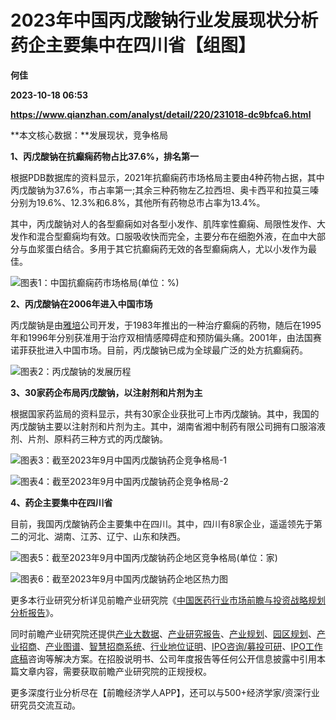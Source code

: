 # 2023年中国丙戊酸钠行业发展现状分析 药企主要集中在四川省【组图】
**何佳**

**2023-10-18 06:53**

**https://www.qianzhan.com/analyst/detail/220/231018-dc9bfca6.html**

**本文核心数据：**发展现状，竞争格局

**1、丙戊酸钠在抗癫痫药物占比37.6%，排名第一**

根据PDB数据库的资料显示，2021年抗癫痫药市场格局主要由4种药物占据，其中丙戊酸钠为37.6%，市占率第一;其余三种药物左乙拉西坦、奥卡西平和拉莫三嗪分别为19.6%、12.3%和6.8%，其他所有药物总市占率为13.4%。

其中，丙戊酸钠对人的各型癫痫如对各型小发作、肌阵挛性癫痫、局限性发作、大发作和混合型癫痫均有效。口服吸收快而完全，主要分布在细胞外液，在血中大部分与血浆蛋白结合。多用于其它抗癫痫药无效的各型癫痫病人，尤以小发作为最佳。

![图表1：中国抗癫痫药市场格局(单位：%)](https://img3.qianzhan.com/news/202310/18/20231018-12613b5231f05072.png)

**2、丙戊酸钠在2006年进入中国市场**

丙戊酸钠是由[雅培](https://stock.qianzhan.com/us/zhengquan_ABT.N.html)公司开发，于1983年推出的一种治疗癫痫的药物，随后在1995年和1996年分别获准用于治疗双相情感障碍症和预防偏头痛。2001年，由法国赛诺菲获批进入中国市场。目前，丙戊酸钠已成为全球最广泛的处方抗癫痫药。

![图表2：丙戊酸钠的发展历程](https://img3.qianzhan.com/news/202310/18/20231018-a751132af27ed000.png)

**3、30家药企布局丙戊酸钠，以注射剂和片剂为主**

根据国家药监局的资料显示，共有30家企业获批可上市丙戊酸钠。其中，我国的丙戊酸钠主要以注射剂和片剂为主。其中，湖南省湘中制药有限公司拥有口服溶液剂、片剂、原料药三种方式的丙戊酸钠。

![图表3：截至2023年9月中国丙戊酸钠药企竞争格局-1](https://img3.qianzhan.com/news/202310/18/20231018-8e75531345cab561.png)

![图表4：截至2023年9月中国丙戊酸钠药企竞争格局-2](https://img3.qianzhan.com/news/202310/18/20231018-b00fba4b23f178b5.png)

**4、药企主要集中在四川省**

目前，我国丙戊酸钠药企主要集中在四川。其中，四川有8家企业，遥遥领先于第二的河北、湖南、江苏、辽宁、山东和陕西。

![图表5：截至2023年9月中国丙戊酸钠药企地区竞争格局(单位：家)](https://img3.qianzhan.com/news/202310/18/20231018-d276d3509dca5dc3.png)

![图表6：截至2023年9月中国丙戊酸钠药企地区热力图](https://img3.qianzhan.com/news/202310/18/20231018-a68657ebd6190453.png)

更多本行业研究分析详见前瞻产业研究院《[中国医药行业市场前瞻与投资战略规划分析报告](https://bg.qianzhan.com/report/detail/23bbd8d4f3dc4e4a.html)》。

同时前瞻产业研究院还提供[产业大数据](https://d.qianzhan.com/)、[产业研究报告](https://bg.qianzhan.com/report/hotlist/)、[产业规划](https://f.qianzhan.com/chanyeguihua2/)、[园区规划](https://f.qianzhan.com/yuanqu/)、[产业招商](https://f.qianzhan.com/chanyezhaoshang/)、[产业图谱](https://bg.qianzhan.com/report/lianglian/)、[智慧招商系统](https://z.qianzhan.com/)、[行业地位证明](https://bg.qianzhan.com/report/qyppcs)、[IPO咨询/募投可研](https://ipo.qianzhan.com/mutou/)、[IPO工作底稿](https://ipo.qianzhan.com/digao/)咨询等解决方案。在招股说明书、公司年度报告等任何公开信息披露中引用本篇文章内容，需要获取前瞻产业研究院的正规授权。

更多深度行业分析尽在【前瞻经济学人APP】，还可以与500+经济学家/资深行业研究员交流互动。